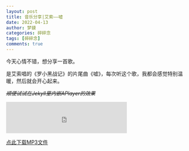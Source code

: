 ```yaml
---
layout: post
title: 音乐分享|艾索——嘘
date: 2022-04-13
author: 梦貘
categories: 碎碎念
tags: [碎碎念]
comments: true
---
```


今天心情不错，想分享一首歌。

是艾索唱的《罗小黑战记》的片尾曲《嘘》，每次听这个歌，我都会感觉特别温暖，然后就会开心起来。

<del><i>顺便试试在Jekyll里内嵌APlayer的效果</i></del>

<!-- more -->

<iframe frameborder="no" border="0" marginwidth="0" marginheight="0" width=330 height=86 src="https://drive.b-hu.org/music/xu-aisuo.html"></iframe>

[点此下载MP3文件](https://drive.b-hu.org/music/xu-aisuo.mp3)
